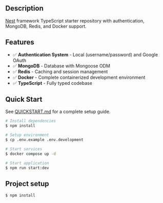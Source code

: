 ## Description

[Nest](https://github.com/nestjs/nest) framework TypeScript starter repository with authentication, MongoDB, Redis, and Docker support.

## Features

- ✅ **Authentication System** - Local (username/password) and Google OAuth
- ✅ **MongoDB** - Database with Mongoose ODM
- ✅ **Redis** - Caching and session management
- ✅ **Docker** - Complete containerized development environment
- ✅ **TypeScript** - Fully typed codebase

## Quick Start

See [QUICKSTART.md](./QUICKSTART.md) for a complete setup guide.

```bash
# Install dependencies
$ npm install

# Setup environment
$ cp .env.example .env.development

# Start services
$ docker compose up -d

# Start application
$ npm run start:dev
```

## Project setup

```bash
$ npm install
```




